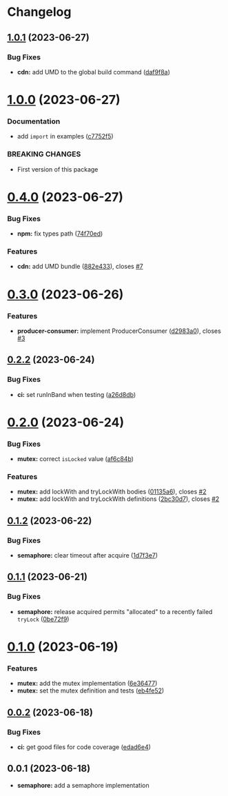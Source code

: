 # Changelog

## [1.0.1](https://github.com/heap-code/concurrency-synchronization/compare/v1.0.0...v1.0.1) (2023-06-27)


### Bug Fixes

* **cdn:** add UMD to the global build command ([daf9f8a](https://github.com/heap-code/concurrency-synchronization/commit/daf9f8ab197c4190b07dd7fdd07a60c3074181ee))

# [1.0.0](https://github.com/heap-code/concurrency-synchronization/compare/v0.4.0...v1.0.0) (2023-06-27)


### Documentation

* add `import` in examples ([c7752f5](https://github.com/heap-code/concurrency-synchronization/commit/c7752f59fa17a867a15f3e19775ee6034ece3037))


### BREAKING CHANGES

* First version of this package

# [0.4.0](https://github.com/heap-code/concurrency-synchronization/compare/v0.3.0...v0.4.0) (2023-06-27)


### Bug Fixes

* **npm:** fix types path ([74f70ed](https://github.com/heap-code/concurrency-synchronization/commit/74f70ede37d7558d656fa67e6b9c39dfbb4feded))


### Features

* **cdn:** add UMD bundle ([882e433](https://github.com/heap-code/concurrency-synchronization/commit/882e43382d7c59c1a67b465b73c6cae587dfa79d)), closes [#7](https://github.com/heap-code/concurrency-synchronization/issues/7)

# [0.3.0](https://github.com/heap-code/concurrency-synchronization/compare/v0.2.2...v0.3.0) (2023-06-26)


### Features

* **producer-consumer:** implement ProducerConsumer ([d2983a0](https://github.com/heap-code/concurrency-synchronization/commit/d2983a0a4f8fd58f3685c79ced1198bdd6f10a42)), closes [#3](https://github.com/heap-code/concurrency-synchronization/issues/3)

## [0.2.2](https://github.com/heap-code/concurrency-synchronization/compare/v0.2.0...v0.2.2) (2023-06-24)


### Bug Fixes

* **ci:** set runInBand when testing ([a26d8db](https://github.com/heap-code/concurrency-synchronization/commit/a26d8db8800fa12c2b616392d88a33fb8e87d677))

# [0.2.0](https://github.com/heap-code/concurrency-synchronization/compare/v0.1.2...v0.2.0) (2023-06-24)


### Bug Fixes

* **mutex:** correct `isLocked` value ([af6c84b](https://github.com/heap-code/concurrency-synchronization/commit/af6c84b10f01daa25395c75dbd4a26040fb30487))


### Features

* **mutex:** add lockWith and tryLockWith bodies ([01135a6](https://github.com/heap-code/concurrency-synchronization/commit/01135a65779eb3eb2b0dfa96706d368a65ebd8f5)), closes [#2](https://github.com/heap-code/concurrency-synchronization/issues/2)
* **mutex:** add lockWith and tryLockWith definitions ([2bc30d7](https://github.com/heap-code/concurrency-synchronization/commit/2bc30d7d7bc64f62ad68e95f81f2fc77c894e98e)), closes [#2](https://github.com/heap-code/concurrency-synchronization/issues/2)

## [0.1.2](https://github.com/heap-code/concurrency-synchronization/compare/v0.1.1...v0.1.2) (2023-06-22)


### Bug Fixes

* **semaphore:** clear timeout after acquire ([1d7f3e7](https://github.com/heap-code/concurrency-synchronization/commit/1d7f3e7e47421fc36b3e1dd4cf7206112404ab44))

## [0.1.1](https://github.com/heap-code/concurrency-synchronization/compare/v0.1.0...v0.1.1) (2023-06-21)


### Bug Fixes

* **semaphore:** release acquired permits "allocated" to a recently failed `tryLock` ([0be72f9](https://github.com/heap-code/concurrency-synchronization/commit/0be72f9651e9130c728a8763c9f3954069da924b))

# [0.1.0](https://github.com/heap-code/concurrency-synchronization/compare/v0.0.2...v0.1.0) (2023-06-19)


### Features

* **mutex:** add the mutex implementation ([6e36477](https://github.com/heap-code/concurrency-synchronization/commit/6e36477cc75ec6f8eb8bd35bb407f4107483cd8f))
* **mutex:** set the mutex definition and tests ([eb4fe52](https://github.com/heap-code/concurrency-synchronization/commit/eb4fe52efc73ec85e7eab887b5a32684444e1327))

## [0.0.2](https://github.com/heap-code/concurrency-synchronization/compare/v0.0.1...v0.0.2) (2023-06-18)


### Bug Fixes

* **ci:** get good files for code coverage ([edad6e4](https://github.com/heap-code/concurrency-synchronization/commit/edad6e4eae7b2610dcd82ba1a2c39a998fdc0938))

## 0.0.1 (2023-06-18)

* **semaphore:** add a semaphore implementation